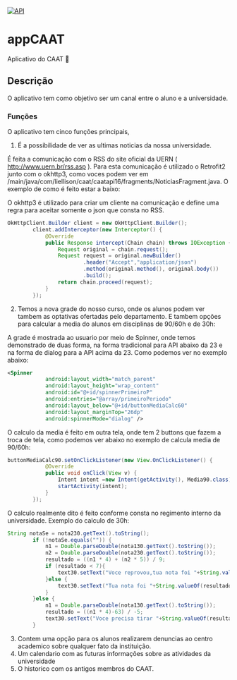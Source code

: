 [![API](https://img.shields.io/badge/API-14%2B-blue.svg?style=flat)](https://android-arsenal.com/api?level=14)

# appCAAT
Aplicativo do CAAT 🐼

## Descrição

O aplicativo tem como objetivo ser um canal entre o aluno e a universidade.
### Funções

O aplicativo tem cinco funções principais, 
1. É a possibilidade de ver as ultimas noticias da nossa universidade. 

É feita a comunicação com o RSS do site oficial da UERN ( http://www.uern.br/rss.asp ). Para esta comunicação é utilizado o Retrofit2
junto com o okhttp3, como voces podem ver em /main/java/com/liellison/caat/caatapi16/fragments/NoticiasFragment.java. O exemplo de como é feito estar a baixo:

O okhttp3 é utilizado para criar um cliente na comunicação e define uma regra para aceitar somente o json que consta no RSS.
```java
OkHttpClient.Builder client = new OkHttpClient.Builder();
        client.addInterceptor(new Interceptor() {
            @Override
            public Response intercept(Chain chain) throws IOException {
                Request original = chain.request();
                Request request = original.newBuilder()
                        .header("Accept","application/json")
                        .method(original.method(), original.body())
                        .build();
                return chain.proceed(request);
            }
        });
```

2. Temos a nova grade do nosso curso, onde os alunos podem ver tambem as optativas ofertadas pelo departamento. E tambem opções para calcular a media do alunos em disciplinas de 90/60h e de 30h:

A grade é mostrada ao usuario por meio de Spinner, onde temos demonstrado de duas forma, na forma tradicional para API abaixo da 23 e na forma de dialog para a API acima da 23. Como podemos ver no exemplo abaixo:
```xml
<Spinner
            android:layout_width="match_parent"
            android:layout_height="wrap_content"
            android:id="@+id/spinnerPrimeiroP"
            android:entries="@array/primeiroPeriodo"
            android:layout_below="@+id/buttonMediaCalc60"
            android:layout_marginTop="26dp"
            android:spinnerMode="dialog" />
```        
O calculo da media é feito em outra tela, onde tem 2 buttons que fazem a troca de tela, como podemos ver abaixo no exemplo de calcula media de 90/60h:
```java
buttonMediaCalc90.setOnClickListener(new View.OnClickListener() {
            @Override
            public void onClick(View v) {
                Intent intent =new Intent(getActivity(), Media90.class);
                startActivity(intent);
            }
        });
```
        
O calculo realmente dito é feito conforme consta no regimento interno da universidade. Exemplo do calculo de 30h:
```java
String notaSe = nota230.getText().toString();
        if (!notaSe.equals("")) {
            n1 = Double.parseDouble(nota130.getText().toString());
            n2 = Double.parseDouble(nota230.getText().toString());
            resultado = ((n1 * 4) + (n2 * 5)) / 9;
            if (resultado < 7){
                text30.setText("Voce reprovou,tua nota foi "+String.valueOf(resultado));
            }else {
                text30.setText("Tua nota foi "+String.valueOf(resultado));
            }
        }else {
            n1 = Double.parseDouble(nota130.getText().toString());
            resultado = ((n1 * 4)-63) / -5;
            text30.setText("Voce precisa tirar "+String.valueOf(resultado)+" na segunda prova para passar");
        }
```
3. Contem uma opção para os alunos realizarem denuncias ao centro academico sobre qualquer fato da instituição.
4. Um calendario com as futuras informações sobre as atividades da universidade
5. O historico com os antigos membros do CAAT.
